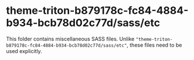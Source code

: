 # theme-triton-b879178c-fc84-4884-b934-bcb78d02c77d/sass/etc

This folder contains miscellaneous SASS files. Unlike `"theme-triton-b879178c-fc84-4884-b934-bcb78d02c77d/sass/etc"`, these files
need to be used explicitly.

